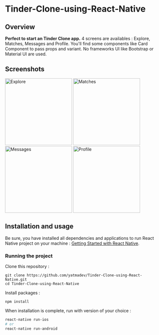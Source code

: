 # Tinder-Clone-using-React-Native

## Overview

**Perfect to start an Tinder Clone app.** 4 screens are availables : Explore, Matches, Messages and Profile. You'll find some components like Card Component to pass props and variant. No frameworks UI like Bootstrap or Material UI are used.


## Screenshots

<img
		width="220"
		alt="Explore"
		src="https://user-images.githubusercontent.com/57555870/80678166-06361c80-8ad8-11ea-80db-b8bc7b619d76.png">
<img
		width="220"
		alt="Matches"
		src="https://user-images.githubusercontent.com/57555870/80678246-32ea3400-8ad8-11ea-8556-a11422281190.png">
<img
		width="220"
		alt="Messages"
		src="https://user-images.githubusercontent.com/57555870/80678251-35e52480-8ad8-11ea-9135-821058841ee7.png">
<img
		width="220"
		alt="Profile"
		src="https://user-images.githubusercontent.com/57555870/80678267-3bdb0580-8ad8-11ea-9c67-2ee0314cecc6.png">

		
## Installation and usage

Be sure, you have installed all dependencies and applications to run React Native project on your machine : [Getting Started with React Native](https://facebook.github.io/react-native/docs/getting-started).


### Running the project

Clone this repository :

```
git clone https://github.com/yatmadev/Tinder-Clone-using-React-Native.git
cd Tinder-Clone-using-React-Native
```

Install packages :

```
npm install
```

When installation is complete, run with version of your choice :

```bash
react-native run-ios
# or
react-native run-android
```
